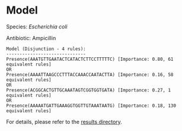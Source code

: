 
# Model

Species: *Escherichia coli*

Antibiotic: Ampicillin

```
Model (Disjunction - 4 rules):
------------------------------
Presence(AAATGTTGAATACTCATACTCTTCCTTTTTC) [Importance: 0.80, 61 equivalent rules]
OR
Presence(AAAATTAAGCCCTTTACCAAACCAATACTTA) [Importance: 0.16, 58 equivalent rules]
OR
Presence(ACGGCACTGTTGCAAATAGTCGGTGGTGATA) [Importance: 0.27, 1 equivalent rules]
OR
Presence(AAAAATGATTGAAAGGTGGTTGTAAATAATG) [Importance: 0.18, 130 equivalent rules]

```

For details, please refer to the [results directory](../../../../../results/scm_b/escherichia%20coli/ampicillin/repeat_1/).

